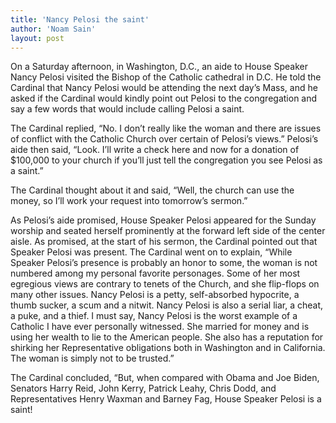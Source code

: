```yaml
---
title: 'Nancy Pelosi the saint'
author: 'Noam Sain'
layout: post
---
```


On a Saturday afternoon, in Washington, D.C., an aide to House Speaker Nancy Pelosi visited the Bishop of the Catholic cathedral in D.C. He told the Cardinal that Nancy Pelosi would be attending the next day’s Mass, and he asked if the Cardinal would kindly point out Pelosi to the congregation and say a few words that would include calling Pelosi a saint.  
  
The Cardinal replied, “No. I don’t really like the woman and there are issues of conflict with the Catholic Church over certain of Pelosi’s views.” Pelosi’s aide then said, “Look. I’ll write a check here and now for a donation of $100,000 to your church if you’ll just tell the congregation you see Pelosi as a saint.”

The Cardinal thought about it and said, “Well, the church can use the money, so I’ll work your request into tomorrow’s sermon.”

As Pelosi’s aide promised, House Speaker Pelosi appeared for the Sunday worship and seated herself prominently at the forward left side of the center aisle. As promised, at the start of his sermon, the Cardinal pointed out that Speaker Pelosi was present. The Cardinal went on to explain, “While Speaker Pelosi’s presence is probably an honor to some, the woman is not numbered among my personal favorite personages. Some of her most egregious views are contrary to tenets of the Church, and she flip-flops on many other issues. Nancy Pelosi is a petty, self-absorbed hypocrite, a thumb sucker, a scum and a nitwit. Nancy Pelosi is also a serial liar, a cheat, a puke, and a thief. I must say, Nancy Pelosi is the worst example of a Catholic I have ever personally witnessed. She married for money and is using her wealth to lie to the American people. She also has a reputation for shirking her Representative obligations both in Washington and in California. The woman is simply not to be trusted.”

The Cardinal concluded, “But, when compared with Obama and Joe Biden, Senators Harry Reid, John Kerry, Patrick Leahy, Chris Dodd, and Representatives Henry Waxman and Barney Fag, House Speaker Pelosi is a saint!